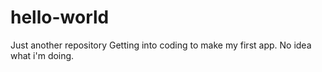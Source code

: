 # hello-world
Just another repository
Getting into coding to make my first app. No idea what i'm doing.
